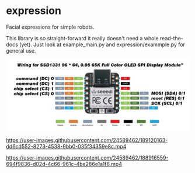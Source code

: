 # expression

Facial expressions for simple robots.

This library is so straight-forward it really doesn't need a whole read-the-docs (yet).
Just look at example_main.py and expression/exammple.py for general use.

![Wiring](wiring.jpg)


https://user-images.githubusercontent.com/24589462/189120163-dd6cd552-8273-4538-9bb0-035f34359e8c.mp4


https://user-images.githubusercontent.com/24589462/188916559-694f9836-d02d-4c66-961c-4be286e1a1f8.mp4

